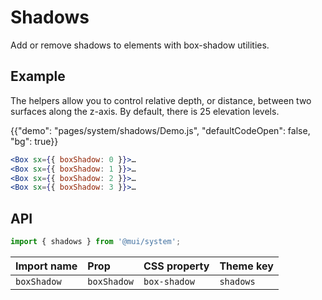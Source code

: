 # Shadows

<p class="description">Add or remove shadows to elements with box-shadow utilities.</p>

## Example

The helpers allow you to control relative depth, or distance, between two surfaces along the z-axis.
By default, there is 25 elevation levels.

{{"demo": "pages/system/shadows/Demo.js", "defaultCodeOpen": false, "bg": true}}

```jsx
<Box sx={{ boxShadow: 0 }}>…
<Box sx={{ boxShadow: 1 }}>…
<Box sx={{ boxShadow: 2 }}>…
<Box sx={{ boxShadow: 3 }}>…
```

## API

```js
import { shadows } from '@mui/system';
```

| Import name | Prop        | CSS property | Theme key |
| :---------- | :---------- | :----------- | :-------- |
| `boxShadow` | `boxShadow` | `box-shadow` | `shadows` |
